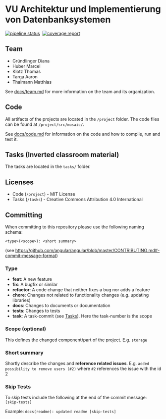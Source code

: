 # VU Architektur und Implementierung von Datenbanksystemen

[![pipeline status](https://git.uibk.ac.at/csaw5351/archimpl-team3/badges/main/pipeline.svg)](https://git.uibk.ac.at/csaw5351/archimpl-team3/-/commits/main)&nbsp;
[![coverage report](https://git.uibk.ac.at/csaw5351/archimpl-team3/badges/main/coverage.svg)](https://git.uibk.ac.at/csaw5351/archimpl-team3/-/commits/main)

## Team
- Gründlinger Diana
- Huber Marcel
- Klotz Thomas
- Targa Aaron
- Thalmann Matthias

See [docs/team.md](docs/team.md) for more information on the team and its organization.

## Code
All artifacts of the projects are located in the `/project` folder.
The code files can be found at `/project/src/mosaic/`.

See [docs/code.md](docs/code.md) for information on the code and how to compile, run and test it.

## Tasks (Inverted classroom material)
The tasks are located in the `tasks/` folder.

## Licenses
- Code (`/project`) - MIT License
- Tasks (`/tasks`) - Creative Commons Attribution 4.0 International

## Committing

When committing to this repository please use the following naming schema:

```
<type>(<scope>): <short summary>
```

(see https://github.com/angular/angular/blob/master/CONTRIBUTING.md#-commit-message-format)

### Type

- **feat**: A new feature
- **fix**: A bugfix or similar
- **refactor**: A code change that neither fixes a bug nor adds a feature
- **chore**: Changes not related to functionality changes (e.g. updating libraries)
- **docs**: Changes to documents or documentation
- **tests**: Changes to tests
- **task**: A task-commit (see [Tasks](#tasks-inverted-classroom-material)). Here the task-number is the scope

### Scope (optional)

This defines the changed component/part of the project. E.g. `storage`

### Short summary

Shortly describe the changes and **reference related issues**. E.g. `added possibility to remove users (#2)` where `#2` references the issue with the id 2

### Skip Tests

To skip tests include the following at the end of the commit message:
`[skip-tests]` 

Example: `docs(readme): updated readme [skip-tests]`